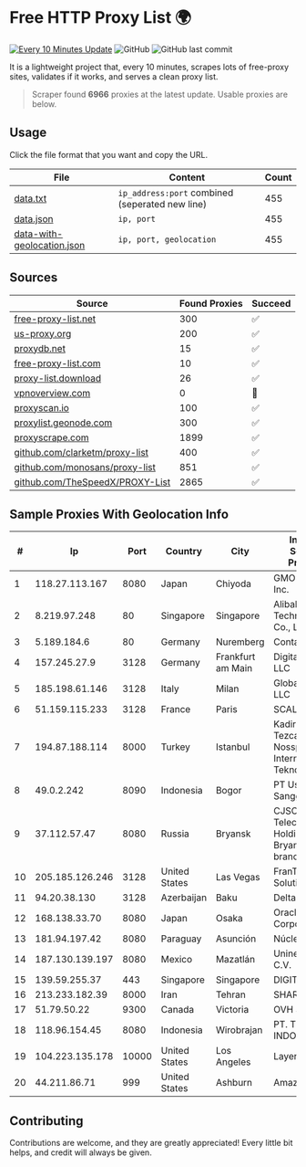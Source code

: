 
# Free HTTP Proxy List 🌍

[![Every 10 Minutes Update](https://github.com/mertguvencli/http-proxy-list/actions/workflows/main.yml/badge.svg?branch=main)](https://github.com/mertguvencli/http-proxy-list/actions/workflows/main.yml)
![GitHub](https://img.shields.io/github/license/mertguvencli/http-proxy-list)
![GitHub last commit](https://img.shields.io/github/last-commit/mertguvencli/http-proxy-list)

It is a lightweight project that, every 10 minutes, scrapes lots of free-proxy sites, validates if it works, and serves a clean proxy list.


> Scraper found **6966** proxies at the latest update. Usable proxies are below.

## Usage

Click the file format that you want and copy the URL.


|File|Content|Count|
|----|-------|-----|
|[data.txt](https://raw.githubusercontent.com/mertguvencli/http-proxy-list/main/proxy-list/data.txt)|`ip_address:port` combined (seperated new line)|455|
|[data.json](https://raw.githubusercontent.com/mertguvencli/http-proxy-list/main/proxy-list/data.json)|`ip, port`|455|
|[data-with-geolocation.json](https://raw.githubusercontent.com/mertguvencli/http-proxy-list/main/proxy-list/data-with-geolocation.json)|`ip, port, geolocation`|455|

## Sources

|Source|Found Proxies|Succeed|
|------|-------------|-------|
|[free-proxy-list.net](https://free-proxy-list.net)|300|✅|
|[us-proxy.org](https://www.us-proxy.org)|200|✅|
|[proxydb.net](http://proxydb.net)|15|✅|
|[free-proxy-list.com](https://free-proxy-list.com/?page=&port=&type%5B%5D=http&type%5B%5D=https&up_time=0&search=Search)|10|✅|
|[proxy-list.download](https://www.proxy-list.download/HTTP)|26|✅|
|[vpnoverview.com](https://vpnoverview.com/privacy/anonymous-browsing/free-proxy-servers)|0|🚫|
|[proxyscan.io](https://www.proxyscan.io)|100|✅|
|[proxylist.geonode.com](https://proxylist.geonode.com/api/proxy-list?limit=300&page=1&sort_by=lastChecked&sort_type=desc&protocols=http,https)|300|✅|
|[proxyscrape.com](https://api.proxyscrape.com/v2/?request=displayproxies&protocol=http&timeout=10000&country=all&ssl=all&anonymity=all)|1899|✅|
|[github.com/clarketm/proxy-list](https://raw.githubusercontent.com/clarketm/proxy-list/master/proxy-list-raw.txt)|400|✅|
|[github.com/monosans/proxy-list](https://raw.githubusercontent.com/monosans/proxy-list/main/proxies/http.txt)|851|✅|
|[github.com/TheSpeedX/PROXY-List](https://raw.githubusercontent.com/TheSpeedX/PROXY-List/master/http.txt)|2865|✅|


## Sample Proxies With Geolocation Info

|#|Ip|Port|Country|City|Internet Service Provider|
|-|--|----|-------|----|-------------------------|
|1|118.27.113.167|8080|Japan|Chiyoda|GMO Internet, Inc.|
|2|8.219.97.248|80|Singapore|Singapore|Alibaba (US) Technology Co., Ltd.|
|3|5.189.184.6|80|Germany|Nuremberg|Contabo GmbH|
|4|157.245.27.9|3128|Germany|Frankfurt am Main|DigitalOcean, LLC|
|5|185.198.61.146|3128|Italy|Milan|Global Router LLC|
|6|51.159.115.233|3128|France|Paris|SCALEWAY|
|7|194.87.188.114|8000|Turkey|Istanbul|Kadir Huseyin Tezcan Nosspeed Internet Teknolojileri|
|8|49.0.2.242|8090|Indonesia|Bogor|PT Usaha Adi Sanggoro|
|9|37.112.57.47|8080|Russia|Bryansk|CJSC "ER-Telecom Holding" Bryansk branch|
|10|205.185.126.246|3128|United States|Las Vegas|FranTech Solutions|
|11|94.20.38.130|3128|Azerbaijan|Baku|Delta Telecom|
|12|168.138.33.70|8080|Japan|Osaka|Oracle Corporation|
|13|181.94.197.42|8080|Paraguay|Asunción|Núcleo S.A.|
|14|187.130.139.197|8080|Mexico|Mazatlán|Uninet S.A. de C.V.|
|15|139.59.255.37|443|Singapore|Singapore|DIGITALOCEAN|
|16|213.233.182.39|8000|Iran|Tehran|SHARIF-EDU|
|17|51.79.50.22|9300|Canada|Victoria|OVH SAS|
|18|118.96.154.45|8080|Indonesia|Wirobrajan|PT. TELKOM INDONESIA|
|19|104.223.135.178|10000|United States|Los Angeles|LayerHost|
|20|44.211.86.71|999|United States|Ashburn|Amazon.com|



## Contributing

Contributions are welcome, and they are greatly appreciated! Every
little bit helps, and credit will always be given.

